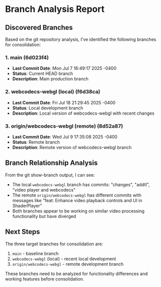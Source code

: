 # Branch Analysis Report

## Discovered Branches

Based on the git repository analysis, I've identified the following branches for consolidation:

### 1. main (6d023f4)
- **Last Commit Date**: Mon Jul 7 16:49:17 2025 -0400
- **Status**: Current HEAD branch
- **Description**: Main production branch

### 2. webcodecs-webgl (local) (f6d38ca)
- **Last Commit Date**: Fri Jul 18 21:29:45 2025 -0400
- **Status**: Local development branch
- **Description**: Local version of webcodecs-webgl with recent changes

### 3. origin/webcodecs-webgl (remote) (8d52a87)
- **Last Commit Date**: Wed Jul 9 17:35:08 2025 -0400
- **Status**: Remote branch
- **Description**: Remote version of webcodecs-webgl branch

## Branch Relationship Analysis

From the git show-branch output, I can see:
- The local `webcodecs-webgl` branch has commits: "changes", "addtl", "video player and webcodecs"
- The remote `origin/webcodecs-webgl` has different commits with messages like "feat: Enhance video playback controls and UI in ShaderPlayer"
- Both branches appear to be working on similar video processing functionality but have diverged

## Next Steps

The three target branches for consolidation are:
1. `main` - baseline branch
2. `webcodecs-webgl` (local) - recent local development
3. `origin/webcodecs-webgl` - remote development branch

These branches need to be analyzed for functionality differences and working features before consolidation.
